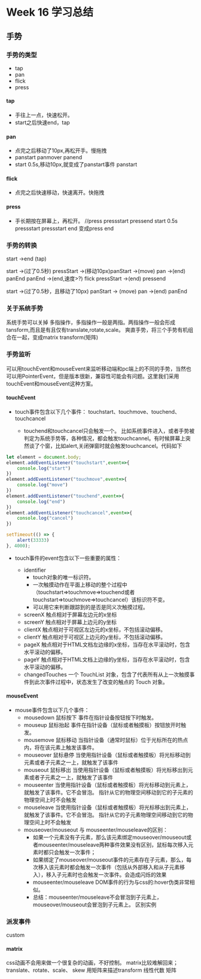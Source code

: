 # Week 16 学习总结
## 手势
### 手势的类型
- tap
- pan
- flick
- press
#### tap
- 手往上一点，快速松开。
- start之后快速end，tap
#### pan
- 点完之后移动了10px,再松开手。慢拖拽
- panstart panmover panend
- start 0.5s,移动10px,就变成了panstart事件 panstart
#### flick
- 点完之后快速移动，快速离开。快拖拽
#### press
- 手长期按在屏幕上，再松开。 //press pressstart pressend start 0.5s pressstart pressstart end 变成press end
### 手势的转换
start ->end (tap)

start ->(过了0.5秒) pressStart ->(移动10px)panStart ->(move) pan ->(end) panEnd panEnd ->(end,速度>?) flick pressStart ->(end) pressend

start ->(过了0.5秒，且移动了10px) panStart -> (move) pan ->(end) panEnd

### 关于系统手势
系统手势可以关掉 多指操作，多指操作一般是两指。两指操作一般会形成tansform,而且是有且仅有translate,rotate,scale。
爽直手势，将三个手势有机组合在一起，变成matrix transform(矩阵)

### 手势监听
可以用touchEvent和mouseEvent来监听移动端和pc端上的不同的手势，当然也可以用PointerEvent，但是版本很新，兼容性可能会有问题。这里我们采用touchEvent和mouseEvent这种方案。

#### touchEvent
- touch事件包含以下几个事件： touchstart、touchmove、touchend、touchcancel

    - touchend和touchcancel只会触发一个。 比如系统事件进入，或者手势被判定为系统手势等，各种情况，都会触发touchcannel。有时候屏幕上突然谈了个窗，比如alert,关闭弹窗时就会触发touchcancel。代码如下
```js
let element = document.body;
element.addEventListener("touchstart",event=>{
    console.log("start")
})
element.addEventListener("touchmove",event=>{
    console.log("move")
})
element.addEventListener("touchend",event=>{
    console.log("end")
})
element.addEventListener("touchcancel",event=>{
    console.log("cancel")
})

setTimeout(() => {
    alert(33333)
}, 4000);
```
- touch事件的event包含以下一些重要的属性：

    - identifier
        - touch对象的唯一标识符。
        - 一次触摸动作在平面上移动的整个过程中（touchstart=>touchmove=>touchend或者touchstart=>touchmove=>touchcancel）该标识符不变。
        - 可以用它来判断跟踪到的是否是同义次触摸过程。
    - screenX 触点相对于屏幕左边元的x坐标
    - screenY 触点相对于屏幕上边元的y坐标
    - clientX 触点相对于可视区左边元的x坐标，不包括滚动偏移。
    - clientY 触点相对于可视区上边元的y坐标，不包括滚动偏移。
    - pageX 触点相对于HTML文档左边缘的x坐标，当存在水平滚动时，包含水平滚动的偏移。
    - pageY 触点相对于HTML文档上边缘的y坐标，当存在水平滚动时，包含水平滚动的偏移。
    - changedTouches 一个 TouchList 对象，包含了代表所有从上一次触摸事件到此次事件过程中，状态发生了改变的触点的 Touch 对象。
#### mouseEvent
- mouse事件包含以下几个事件：
    - mousedown 鼠标按下 事件在指针设备按钮按下时触发。
    - mouseup 鼠标抬起 事件在指针设备（鼠标或者触摸板）按钮放开时触发。
    - mousemove 鼠标移动 当指针设备（通常时鼠标）位于光标所在的热点内，将在该元素上触发该事件。
    - mouseover 鼠标悬停 当使用指针设备（鼠标或者触摸板）将光标移动到元素或者子元素之一上，就触发了该事件
    - mouseout 鼠标移出 当使用指针设备（鼠标或者触摸板）将光标移出到元素或者子元素之一上，就触发了该事件
    - mouseenter 当使用指针设备（鼠标或者触摸板）将光标移动到元素上，就触发了该事件。它不会冒泡。 指针从它的物理空间移动到它的子元素的物理空间上时不会触发
    - mouseleave 当使用指针设备（鼠标或者触摸板）将光标移出到元素上，就触发了该事件。它不会冒泡。 指针从它的子元素物理空间移动到它的物理空间上时不会触发
    - mouseover/mouseout 与 mouseenter/mouseleave的区别：
        - 如果一个元素没有子元素，那么该元素绑定mouseover/mouseout或者mouseenter/mouseleave两种事件效果没有区别，鼠标每次移入元素时都只会触发一次事件；
        - 如果绑定了mouseover/mouseout事件的元素存在子元素，那么，每次移入该元素时都会触发一次事件（包括从外部移入和从子元素移入），移入子元素时也会触发一次事件。会造成闪烁的效果
        - mouseenter/mouseleave DOM事件的行为与css的:hover伪类非常相似。
        - 总结：mouseenter/mouseleave不会冒泡到子元素上，mouseover/mouseout会冒泡到子元素上。 区别实例
### 派发事件
custom

#### matrix
css动画不会用来做一个很复杂的动画，不好控制。
matrix比较难解回来；
translate、rotate、scale、 skew
用矩阵来描述transform
线性代数 矩阵
